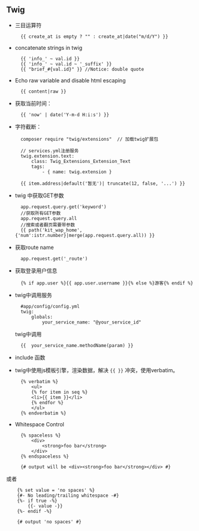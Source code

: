 ## Twig
- 三目运算符
	
		{{ create_at is empty ? "" : create_at|date("m/d/Y") }}
- concatenate strings in twig

		{{ 'info_' ~ val.id }}
		{{ 'info_' ~ val.id ~ '_suffix' }}
		{{ "brief_#{val.id}" }} //Notice: double quote

- Echo raw variable and disable html escaping

    	{{ content|raw }}

- 获取当前时间：

    	{{ 'now' | date('Y-m-d H:i:s') }}

- 字符截断：

		composer require "twig/extensions"  // 加载twig扩展包
	
		// services.yml注册服务
		twig.extension.text:
	        class: Twig_Extensions_Extension_Text
	        tags:
	            - { name: twig.extension }
	
	    {{ item.address|default('暂无')| truncate(12, false, '...') }}

- twig 中获取GET参数

	    app.request.query.get('keyword')
		//获取所有GET参数
		app.request.query.all
		//搜索或者翻页需要带参数
		{{ path('kit_wap_home', {'num':istr.number}|merge(app.request.query.all)) }}
- 获取route name

		app.request.get('_route')

- 获取登录用户信息

		{% if app.user %}{{ app.user.username }}{% else %}游客{% endif %}
- twig中调用服务

		#app/config/config.yml
		twig:
		    globals:
		        your_service_name: "@your_service_id"
	
	twig中调用
	
		{{ 	your_service_name.methodName(param) }}
- include 函数 
- twig中使用js模板引擎，渲染数据，解决 `{{ }}` 冲突，使用verbatim。

	    {% verbatim %}
		    <ul>
		    {% for item in seq %}
		    <li>{{ item }}</li>
		    {% endfor %}
		    </ul>
	    {% endverbatim %}
- Whitespace Control

		{% spaceless %}
		    <div>
		        <strong>foo bar</strong>
		    </div>
		{% endspaceless %}
		
		{# output will be <div><strong>foo bar</strong></div> #}
或者

		{% set value = 'no spaces' %}
		{#- No leading/trailing whitespace -#}
		{%- if true -%}
		    {{- value -}}
		{%- endif -%}
		
		{# output 'no spaces' #}